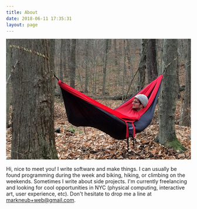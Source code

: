 ```yaml
---
title: About
date: 2018-06-11 17:35:31
layout: page
---
```


<img src="index/me.jpg" />

Hi, nice to meet you! I write software and make things. I can usually be found programming during the week and biking, hiking, or climbing on the weekends. Sometimes I write about side projects. I'm currently freelancing and looking for cool opportunities in NYC (physical computing, interactive art, user experience, etc). Don't hesitate to drop me a line at markneub+web@gmail.com.
